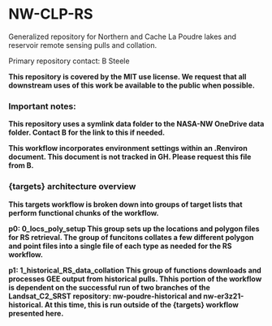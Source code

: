 # NW-CLP-RS

Generalized repository for Northern and Cache La Poudre lakes and reservoir 
remote sensing pulls and collation.

Primary repository contact: B Steele <b dot steele at colostate dot edu>

This repository is covered by the MIT use license. We request that all 
downstream uses of this work be available to the public when possible.


### Important notes: 

This repository uses a symlink data folder to the NASA-NW OneDrive data folder. 
Contact B for the link to this if needed. 

This workflow incorporates environment settings within an .Renviron document. This 
document is not tracked in GH. Please request this file from B. 


### {targets} architecture overview

This targets workflow is broken down into groups of target lists that perform
functional chunks of the workflow.

__p0: 0_locs_poly_setup__
This group sets up the locations and polygon files for RS retrieval. The group 
of funcitons collates a few different polygon and point files into a single
file of each type as needed for the RS workflow. 

__p1: 1_historical_RS_data_collation__
This group of functions downloads and processes GEE output from historical pulls.
Thhis portion of the workflow is dependent on the successful run of two 
branches of the Landsat_C2_SRST repository: nw-poudre-historical and 
nw-er3z21-historical. At this time, this is run outside of the {targets} workflow 
presented here. 

